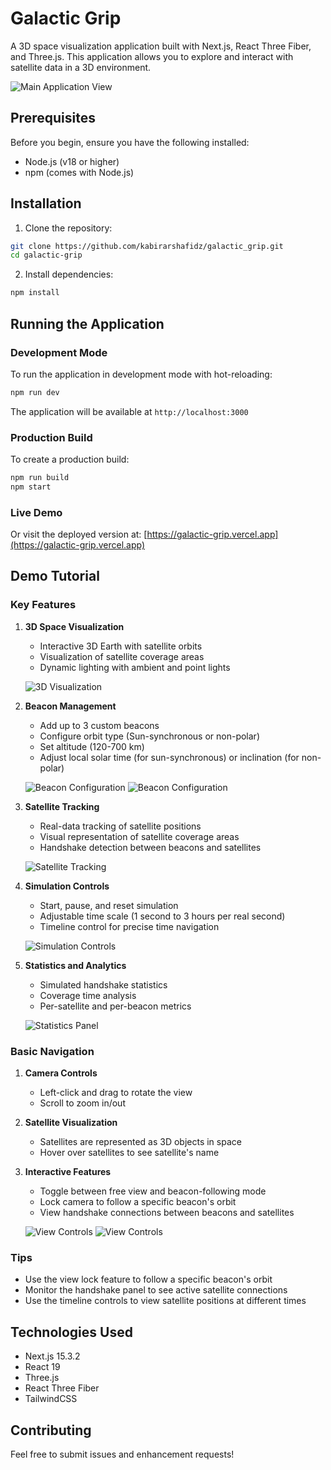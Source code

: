 # Galactic Grip

A 3D space visualization application built with Next.js, React Three Fiber, and Three.js. This application allows you to explore and interact with satellite data in a 3D environment.

![Main Application View](/public/images/main-view.png)

## Prerequisites

Before you begin, ensure you have the following installed:
- Node.js (v18 or higher)
- npm (comes with Node.js)

## Installation

1. Clone the repository:
```bash
git clone https://github.com/kabirarshafidz/galactic_grip.git
cd galactic-grip
```

2. Install dependencies:
```bash
npm install
```

## Running the Application

### Development Mode
To run the application in development mode with hot-reloading:
```bash
npm run dev
```
The application will be available at `http://localhost:3000`

### Production Build
To create a production build:
```bash
npm run build
npm start
```

### Live Demo
Or visit the deployed version at: [https://galactic-grip.vercel.app](https://galactic-grip.vercel.app)

## Demo Tutorial

### Key Features

1. **3D Space Visualization**
   - Interactive 3D Earth with satellite orbits
   - Visualization of satellite coverage areas
   - Dynamic lighting with ambient and point lights

   ![3D Visualization](/public/images/main-view.png)

2. **Beacon Management**
   - Add up to 3 custom beacons
   - Configure orbit type (Sun-synchronous or non-polar)
   - Set altitude (120-700 km)
   - Adjust local solar time (for sun-synchronous) or inclination (for non-polar)

   ![Beacon Configuration](/public/images/beacon-config-1.jpeg)
   ![Beacon Configuration](/public/images/beacon-config-2.jpeg)

4. **Satellite Tracking**
   - Real-data tracking of satellite positions
   - Visual representation of satellite coverage areas
   - Handshake detection between beacons and satellites

   ![Satellite Tracking](/public/images/satellite-tracking.jpeg)

5. **Simulation Controls**
   - Start, pause, and reset simulation
   - Adjustable time scale (1 second to 3 hours per real second)
   - Timeline control for precise time navigation

   ![Simulation Controls](/public/images/simulation-controls.jpeg)

6. **Statistics and Analytics**
   - Simulated handshake statistics
   - Coverage time analysis
   - Per-satellite and per-beacon metrics

   ![Statistics Panel](/public/images/stats-panel.png)

### Basic Navigation
1. **Camera Controls**
   - Left-click and drag to rotate the view
   - Scroll to zoom in/out

2. **Satellite Visualization**
   - Satellites are represented as 3D objects in space
   - Hover over satellites to see satellite's name

3. **Interactive Features**
   - Toggle between free view and beacon-following mode
   - Lock camera to follow a specific beacon's orbit
   - View handshake connections between beacons and satellites

   ![View Controls](/public/images/view-controls-1.jpeg)
   ![View Controls](/public/images/view-controls-2.jpeg)

### Tips
- Use the view lock feature to follow a specific beacon's orbit
- Monitor the handshake panel to see active satellite connections
- Use the timeline controls to view satellite positions at different times

## Technologies Used
- Next.js 15.3.2
- React 19
- Three.js
- React Three Fiber
- TailwindCSS

## Contributing
Feel free to submit issues and enhancement requests!
